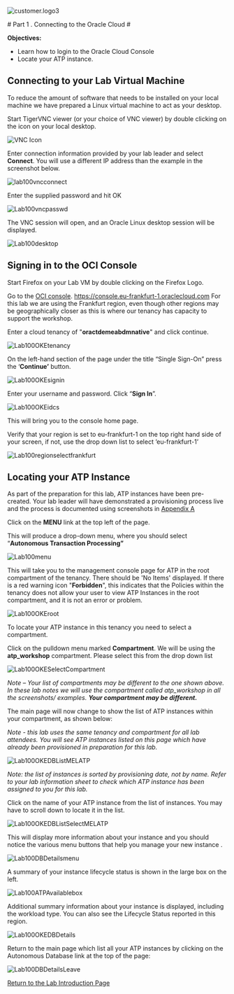  ![customer.logo3](./images/Common/customer.logo3.png)

﻿# Part 1 . Connecting to the Oracle Cloud #

**Objectives:**

- Learn how to login to the Oracle Cloud Console
- Locate your ATP instance.

## Connecting to your Lab Virtual Machine

To reduce the amount of software that needs to be installed on your local machine we have prepared a Linux virtual machine to act as your desktop.

 

Start TigerVNC viewer (or your choice of VNC viewer) by double clicking on the icon on your local desktop.



 ![VNC Icon](./images/100/Lab100vncicon.png)

Enter connection information provided by your lab leader and select **Connect**. You will use a different IP address than the example in the screenshot below.

 ![lab100vncconnect](./images/100/Lab100vncconnect.png)

Enter the supplied password and hit OK  

 ![Lab100vncpasswd](./images/100/Lab100vncpasswd.png)

The VNC session will open, and an Oracle Linux desktop session will be displayed.

 ![Lab100desktop](./images/100/Lab100desktop.png)

## Signing in to the OCI Console ##

Start Firefox on your Lab VM by double clicking on the Firefox Logo.

 

Go to the [OCI console](https://console.eu-frankfurt-1.oraclecloud.com).  https://console.eu-frankfurt-1.oraclecloud.com For this lab we are using the Frankfurt region, even though other regions may be geographically closer as this is where our tenancy has capacity to support the workshop. 

Enter a cloud tenancy of "**oractdemeabdmnative**" and click continue.   

![Lab100OKEtenancy](./images/100/Lab100OKEtenancy.png)



On the left-hand section of the page under the title “Single Sign-On” press the ‘**Continue’** button. 

![Lab100OKEsignin](./images/100/Lab100OKEsignin.png)

 

Enter your username and password. Click “**Sign In**”.

  ![Lab100OKEidcs](./images/100/Lab100OKEidcs.png)

This will bring you to the console home page. 

 

Verify that your region is set to eu-frankfurt-1 on the top right hand side of your screen, if not, use the drop down list to select ‘eu-frankfurt-1’

 ![Lab100regionselectfrankfurt](./images/100/Lab100regionselectfrankfurt.png)

   

 

## Locating your ATP Instance ##

As part of the preparation for this lab, ATP instances have been pre-created. Your lab leader will have demonstrated a provisioning process live and the process is documented using screenshots in   [Appendix A](./LabGuideOSCAppendixA.md)

Click on the **MENU** link at the top left of the page. 

 

This will produce a drop-down menu, where you should select “**Autonomous Transaction Processing”**

![Lab100menu](./images/100/Lab100menu.png)   

 

This will take you to the management console page for ATP in the root compartment of the tenancy. There should be 'No Items' displayed. If there is a red warning icon "**Forbidden**", this  indicates that the Policies within the tenancy does not allow your user to view ATP Instances in the root compartment, and it is not an error or problem.

 ![Lab100OKEroot](./images/100/Lab100OKEroot.png)

 

To locate your ATP instance in this tenancy you need to select a compartment.

 

Click on the pulldown menu marked **Compartment**. We will be using the **atp_workshop** compartment. Please select this from the drop down list

 

   ![Lab100OKESelectCompartment](./images/100/Lab100OKESelectCompartment.png)

 

*Note – Your list of compartments may be different to the one shown above. In these lab notes we will use the compartment called atp_workshop in all the screenshots/ examples. **Your compartment may be different.***

 

The main page will now change to show the list of ATP instances within your compartment, as shown below:



*Note - this lab uses the same tenancy and compartment for all lab attendees. You will see ATP instances listed on this page which have already been provisioned in preparation for this lab.*

   

 ![Lab100OKEDBListMELATP](./images/100/Lab100OKEDBListMELATP.png)

*Note: the list of instances is sorted by provisioning date, not by name. Refer to your lab information sheet to check which ATP instance has been assigned to you for this lab.*

 

Click on the name of your ATP instance from the list of instances. You may have to scroll down to locate it in the list.

 

   ![Lab100OKEDBListSelectMELATP](./images/100/Lab100OKEDBListSelectMELATP.png)

 

This will display more information about your instance and you should notice the various menu buttons that help you manage your new instance .

   

![Lab100DBDetailsmenu](./images/100/Lab100DBDetailsmenu.png) 



A summary of your instance lifecycle status is shown in the large box on the left.

 ![Lab100ATPAvailablebox](./images/Common/ATPAvailablebox.png)

Additional summary information about your instance is displayed, including the workload type. You can also see the Lifecycle Status reported in this region.

![Lab100OKEDBDetails](./images/100/Lab100OKEDBDetails.png)

Return to the main page which list all your ATP instances by clicking on the Autonomous Database link at the top of the page:

![Lab100DBDetailsLeave](./images/100/Lab100DBDetailsLeave.png) 

   

 

 

[Return to the Lab Introduction Page](readme.md)

